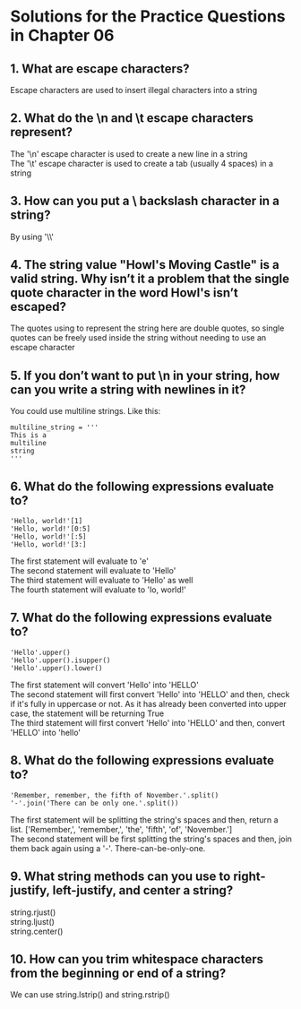 # Solutions for the Practice Questions in Chapter 06

## 1. What are escape characters?
Escape characters are used to insert illegal characters into a string
## 2. What do the \n and \t escape characters represent?
The '\n' escape character is used to create a new line in a string\
The '\t' escape character is used to create a tab (usually 4 spaces) in a string
## 3. How can you put a \ backslash character in a string?
By using '\\\\'
## 4. The string value "Howl's Moving Castle" is a valid string. Why isn’t it a problem that the single quote character in the word Howl's isn’t escaped?
The quotes using to represent the string here are double quotes, so single quotes can be freely used inside the string without needing to use an escape character
## 5. If you don’t want to put \n in your string, how can you write a string with newlines in it?
You could use multiline strings. Like this:
```
multiline_string = '''
This is a
multiline
string
'''
```
## 6. What do the following expressions evaluate to?
```
'Hello, world!'[1]
'Hello, world!'[0:5]
'Hello, world!'[:5]
'Hello, world!'[3:]
```
The first statement will evaluate to 'e'\
The second statement will evaluate to 'Hello'\
The third statement will evaluate to 'Hello' as well\
The fourth statement will evaluate to 'lo, world!'
## 7. What do the following expressions evaluate to?
```
'Hello'.upper()
'Hello'.upper().isupper()
'Hello'.upper().lower()
```
The first statement will convert 'Hello' into 'HELLO'\
The second statement will first convert 'Hello' into 'HELLO' and then, check if it's fully in uppercase or not. As it has already been converted into upper case, the statement will be returning True\
The third statement will first convert 'Hello' into 'HELLO' and then, convert 'HELLO' into 'hello'
## 8. What do the following expressions evaluate to?
```
'Remember, remember, the fifth of November.'.split()
'-'.join('There can be only one.'.split())
```
The first statement will be splitting the string's spaces and then, return a list. ['Remember,', 'remember,', 'the', 'fifth', 'of', 'November.']\
The second statement will be first splitting the string's spaces and then, join them back again using a '-'. There-can-be-only-one.
## 9. What string methods can you use to right-justify, left-justify, and center a string?
string.rjust()\
string.ljust()\
string.center()
## 10. How can you trim whitespace characters from the beginning or end of a string?
We can use string.lstrip() and string.rstrip()